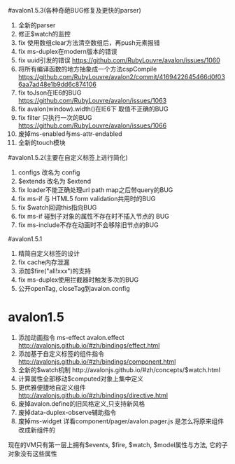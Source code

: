#avalon1.5.3(各种奇葩BUG修复及更快的parser)

1. 全新的parser
2. 修正$watch的监控
3. fix 使用数组clear方法清空数组后，再push元素报错
4. fix ms-duplex在modern版本的错误
5. fix uuid引发的错误 https://github.com/RubyLouvre/avalon/issues/1060
6. 将所有编译函数的地方抽象成一个方法cspCompile https://github.com/RubyLouvre/avalon2/commit/4169422645466d0f036aa7ad48e1b9dd6c874106
7. fix toJson在IE6的BUG https://github.com/RubyLouvre/avalon/issues/1063
8. fix avalon(window).width()在IE6下 取值不正确的BUG
9. fix filter 只执行一次的BUG https://github.com/RubyLouvre/avalon/issues/1066
10. 废掉ms-enabled与ms-attr-endabled
11. 全新的touch模块

#avalon1.5.2(主要在自定义标签上进行简化)

1. configs 改名为 config
2. $extends  改名为 $extend
3. fix loader不能正确处理url path map之后带query的BUG
4. fix ms-if 与 HTML5 form validation共用时的BUG
5. fix $watch回调this指向BUG
6. fix ms-if 碰到子对象的属性不存在时不插入节点的 BUG
7. fix ms-include不存在动画时不会移除旧节点的BUG

#avalon1.5.1
1. 精简自定义标签的设计
2. fix cache内存泄漏
3. 添加$fire("all!xxx")的支持
4. fix ms-duplex使用拦截器时触发多次的BUG
5. 公开openTag, closeTag到avalon.config


# avalon1.5

1. 添加动画指令 ms-effect avalon.effect http://avalonjs.github.io/#zh/bindings/effect.html
2. 添加基于自定义标签的组件指令 http://avalonjs.github.io/#zh/bindings/component.html
3. 全新的$watch机制   http://avalonjs.github.io/#zh/concepts/$watch.html
4. 计算属性全部移动$computed对象上集中定义
5. 更优雅便捷地自定义组件  http://avalonjs.github.io/#zh/bindings/directive.html
6. 废掉avalon.define的旧风格定义,只支持新风格
7. 废掉data-duplex-observe辅助指令
8. 废掉ms-widget 详看component/pager/avalon.pager.js 是怎么将原来组件改成新组件的

现在的VM只有第一层上拥有$events, $fire, $watch, $model属性与方法, 它的子对象没有这些属性
